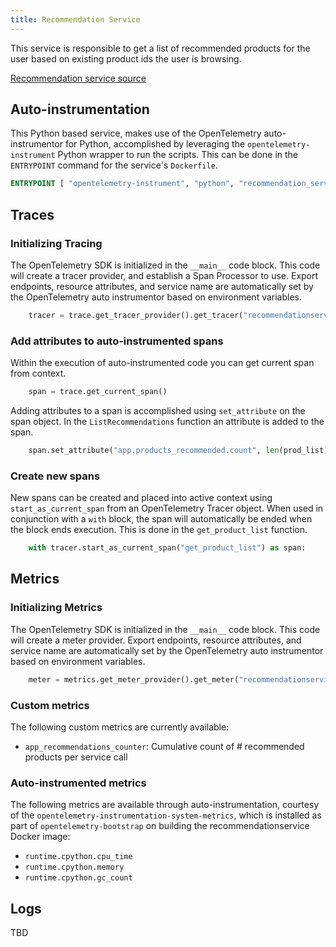```yaml
---
title: Recommendation Service
---
```


This service is responsible to get a list of recommended products for the user
based on existing product ids the user is browsing.

[Recommendation service source](https://github.com/open-telemetry/opentelemetry-demo/blob/main/src/recommendationservice/)

## Auto-instrumentation

This Python based service, makes use of the OpenTelemetry auto-instrumentor
for Python, accomplished by leveraging the `opentelemetry-instrument` Python
wrapper to run the scripts. This can be done in the `ENTRYPOINT` command for the
service's `Dockerfile`.

```dockerfile
ENTRYPOINT [ "opentelemetry-instrument", "python", "recommendation_server.py" ]
```

## Traces

### Initializing Tracing

The OpenTelemetry SDK is initialized in the `__main__` code block. This code
will create a tracer provider, and establish a Span Processor to use. Export
endpoints, resource attributes, and service name are automatically set by the
OpenTelemetry auto instrumentor based on environment variables.

```python
    tracer = trace.get_tracer_provider().get_tracer("recommendationservice")
```

### Add attributes to auto-instrumented spans

Within the execution of auto-instrumented code you can get current span from
context.

```python
    span = trace.get_current_span()
```

Adding attributes to a span is accomplished using `set_attribute` on the span
object. In the `ListRecommendations` function an attribute is added to the span.

```python
    span.set_attribute("app.products_recommended.count", len(prod_list))
```

### Create new spans

New spans can be created and placed into active context using
`start_as_current_span` from an OpenTelemetry Tracer object. When used in
conjunction with a `with` block, the span will automatically be ended when the
block ends execution. This is done in the `get_product_list` function.

```python
    with tracer.start_as_current_span("get_product_list") as span:
```

## Metrics

### Initializing Metrics

The OpenTelemetry SDK is initialized in the `__main__` code block. This code
will create a meter provider. Export
endpoints, resource attributes, and service name are automatically set by the
OpenTelemetry auto instrumentor based on environment variables.

```python
    meter = metrics.get_meter_provider().get_meter("recommendationservice")
```

### Custom metrics

The following custom metrics are currently available:

* `app_recommendations_counter`: Cumulative count of # recommended
 products per service call

### Auto-instrumented metrics

The following metrics are available through auto-instrumentation, courtesy of
the `opentelemetry-instrumentation-system-metrics`, which is installed as part
of `opentelemetry-bootstrap` on building the recommendationservice Docker image:

* `runtime.cpython.cpu_time`
* `runtime.cpython.memory`
* `runtime.cpython.gc_count`

## Logs

TBD
